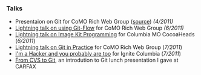 ### Talks ###

- Presentaion on Git for CoMO Rich Web Group ([source][14]) _(4/2011)_
- [Lightning talk on using Git-Flow][16] for CoMO Rich Web Group _(6/2011)_
- [Lightning talk on Image Kit Programming][17] for Columbia MO CocoaHeads (_6/2011_)
- [Lightning talk on Git in Practice][20] for CoMO Rich Web Group (_7/2011_)
- [I'm a Hacker and you probably are too][21] for Ignite Columbia (_7/2011_)
- [From CVS to Git][22], an introdution to Git lunch presentation I gave at CARFAX

[14]: https://github.com/catsby/GitTalk
[16]: https://github.com/catsby/git-flow-talk
[17]: https://github.com/catsby/ImageKit-ShowOff
[20]: http://catsby.github.com/git-in-practice/#1
[21]: http://www.youtube.com/watch?v=mUN-AOzPzgM
[22]: http://catsby.github.com/cvs-to-git/#1

